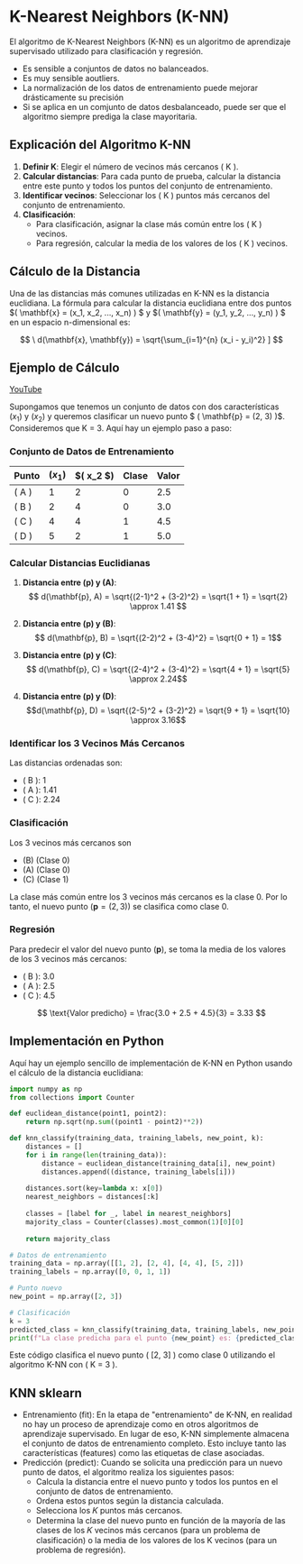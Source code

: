 # K-Nearest Neighbors (K-NN)
El algoritmo de K-Nearest Neighbors (K-NN) es un algoritmo de aprendizaje supervisado utilizado para clasificación y regresión.

- Es sensible a conjuntos de datos no balanceados.
- Es muy sensible aoutliers.
- La normalización de los datos de entrenamiento puede mejorar drásticamente su precisión
- Si se aplica en un comjunto de datos desbalanceado, puede ser que el algoritmo siempre prediga la clase mayoritaria. 

## Explicación del Algoritmo K-NN

1. **Definir K**: Elegir el número de vecinos más cercanos \( K \).
2. **Calcular distancias**: Para cada punto de prueba, calcular la distancia entre este punto y todos los puntos del conjunto de entrenamiento.
3. **Identificar vecinos**: Seleccionar los \( K \) puntos más cercanos del conjunto de entrenamiento.
4. **Clasificación**: 
    - Para clasificación, asignar la clase más común entre los \( K \) vecinos. 
    - Para regresión, calcular la media de los valores de los \( K \) vecinos.

## Cálculo de la Distancia

Una de las distancias más comunes utilizadas en K-NN es la distancia euclidiana. La fórmula para calcular la distancia euclidiana entre dos puntos $( \mathbf{x} = (x_1, x_2, ..., x_n) ) $ y $( \mathbf{y} = (y_1, y_2, ..., y_n) ) $ en un espacio n-dimensional es:

$$ \ d(\mathbf{x}, \mathbf{y}) = \sqrt{\sum_{i=1}^{n} (x_i - y_i)^2} ] $$

## Ejemplo de Cálculo
[YouTube](https://www.youtube.com/watch?v=0p0o5cmgLdE)

Supongamos que tenemos un conjunto de datos con dos características $( x_1 )$ y $( x_2 )$ y queremos clasificar un nuevo punto $ ( \mathbf{p} = (2, 3) )$. Consideremos que K = 3. Aquí hay un ejemplo paso a paso:

### Conjunto de Datos de Entrenamiento
| Punto | $( x_1 )$ | $( x_2 $) | Clase | Valor |
|-------|----------|----------|-------| ------|
| \( A \) | 1        | 2        | 0     | 2.5   |
| \( B \) | 2        | 4        | 0     | 3.0   |
| \( C \) | 4        | 4        | 1     | 4.5   |
| \( D \) | 5        | 2        | 1     | 5.0   |

### Calcular Distancias Euclidianas

1. **Distancia entre ($\mathbf{p}$) y (A)**:
  $$ d(\mathbf{p}, A) = \sqrt{(2-1)^2 + (3-2)^2} = \sqrt{1 + 1} = \sqrt{2} \approx 1.41 $$

2. **Distancia entre ($\mathbf{p}$) y (B)**:
  $$ d(\mathbf{p}, B) = \sqrt{(2-2)^2 + (3-4)^2} = \sqrt{0 + 1} = 1$$

3. **Distancia entre ($\mathbf{p}$) y (C)**:
  $$ d(\mathbf{p}, C) = \sqrt{(2-4)^2 + (3-4)^2} = \sqrt{4 + 1} = \sqrt{5} \approx 2.24$$

4. **Distancia entre ($\mathbf{p}$) y (D)**:
  $$d(\mathbf{p}, D) = \sqrt{(2-5)^2 + (3-2)^2} = \sqrt{9 + 1} = \sqrt{10} \approx 3.16$$

### Identificar los 3 Vecinos Más Cercanos
Las distancias ordenadas son:
- ( B ): 1
- ( A ): 1.41
- ( C ): 2.24

### Clasificación
Los 3 vecinos más cercanos son 
- (B) (Clase 0)
- (A) (Clase 0)
- (C) (Clase 1)

La clase más común entre los 3 vecinos más cercanos es la clase 0. Por lo tanto, el nuevo punto $( \mathbf{p} = (2, 3))$ se clasifica como clase 0.

### Regresión
Para predecir el valor del nuevo punto $(\mathbf{p})$, se toma la media de los valores de los 3 vecinos más cercanos:
- ( B ): 3.0
- ( A ): 2.5
- ( C ): 4.5

$$ \text{Valor predicho} = \frac{3.0 + 2.5 + 4.5}{3} = 3.33 $$

## Implementación en Python

Aquí hay un ejemplo sencillo de implementación de K-NN en Python usando el cálculo de la distancia euclidiana:

```python
import numpy as np
from collections import Counter

def euclidean_distance(point1, point2):
    return np.sqrt(np.sum((point1 - point2)**2))

def knn_classify(training_data, training_labels, new_point, k):
    distances = []
    for i in range(len(training_data)):
        distance = euclidean_distance(training_data[i], new_point)
        distances.append((distance, training_labels[i]))
    
    distances.sort(key=lambda x: x[0])
    nearest_neighbors = distances[:k]
    
    classes = [label for _, label in nearest_neighbors]
    majority_class = Counter(classes).most_common(1)[0][0]
    
    return majority_class

# Datos de entrenamiento
training_data = np.array([[1, 2], [2, 4], [4, 4], [5, 2]])
training_labels = np.array([0, 0, 1, 1])

# Punto nuevo
new_point = np.array([2, 3])

# Clasificación
k = 3
predicted_class = knn_classify(training_data, training_labels, new_point, k)
print(f"La clase predicha para el punto {new_point} es: {predicted_class}")
```

Este código clasifica el nuevo punto \( [2, 3] \) como clase 0 utilizando el algoritmo K-NN con \( K = 3 \).

## KNN sklearn
- Entrenamiento (fit): En la etapa de "entrenamiento" de K-NN, en realidad no hay un proceso de aprendizaje como en otros algoritmos de aprendizaje supervisado. En lugar de eso, K-NN simplemente almacena el conjunto de datos de entrenamiento completo. Esto incluye tanto las características (features) como las etiquetas de clase asociadas.
- Predicción (predict): Cuando se solicita una predicción para un nuevo punto de datos, el algoritmo realiza los siguientes pasos:
    - Calcula la distancia entre el nuevo punto y todos los puntos en el conjunto de datos de entrenamiento.
    - Ordena estos puntos según la distancia calculada.
    - Selecciona los 𝐾 puntos más cercanos.
    - Determina la clase del nuevo punto en función de la mayoría de las clases de los 𝐾 vecinos más cercanos (para un problema de clasificación) o la media de los valores de los K vecinos (para un problema de regresión).